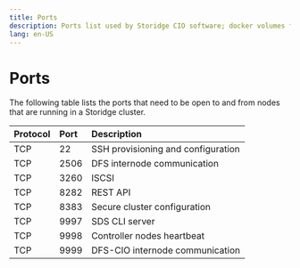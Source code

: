 ```yaml
---
title: Ports
description: Ports list used by Storidge CIO software; docker volumes for containers; persistent volumes for pods
lang: en-US
---
```


# Ports

The following table lists the ports that need to be open to and from nodes that are running in a Storidge cluster.

| Protocol    | Port     | Description                         |
| ------------|:---------|:------------------------------------|
| TCP         | 22       | SSH provisioning and configuration  |
| TCP         | 2506     | DFS internode communication         |
| TCP         | 3260     | ISCSI                               |
| TCP         | 8282     | REST API                            |
| TCP         | 8383     | Secure cluster configuration        |
| TCP         | 9997     | SDS CLI server                      |
| TCP         | 9998     | Controller nodes heartbeat          |
| TCP         | 9999     | DFS-CIO internode communication     |
